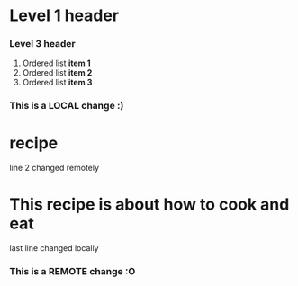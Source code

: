 # Level 1 header
### Level 3 header

1. Ordered list __item 1__
2. Ordered list __item 2__
3. Ordered list __item 3__

### This is a LOCAL change :)
# recipe
line 2 changed remotely
# This recipe is about how to cook and eat
last line changed locally
### This is a REMOTE change :O
